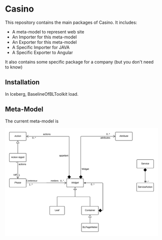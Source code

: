 # Casino
This repository contains the main packages of Casino.
It includes:

- A meta-model to represent web site
- An Importer for this meta-model
- An Exporter for this meta-model
- A Specific Importer for JAVA
- A Specific Exporter to Angular

It also contains some specific package for a company (but you don't need to know)

## Installation

In Iceberg, BaselineOfBLToolkit load.

## Meta-Model

The current meta-model is

![Meta Model V4](./doc/images/ModelV4.png)
